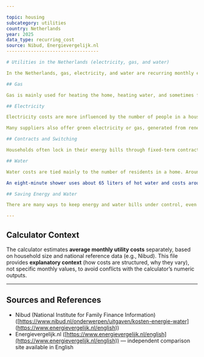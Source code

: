 ```yaml
---

topic: housing
subcategory: utilities
country: Netherlands
year: 2025
data_type: recurring_cost
source: Nibud, Energievergelijk.nl
----------------------------------

# Utilities in the Netherlands (electricity, gas, and water)

In the Netherlands, gas, electricity, and water are recurring monthly expenses that households need to budget for.

## Gas

Gas is mainly used for heating the home, heating water, and sometimes for cooking. How much you spend depends largely on the type of house you live in rather than the number of people in it. The monthly bill covers your gas consumption, transport costs, and meter usage. Energy companies charge advance payments based on last year’s usage and the current rates, which can vary widely depending on the provider and contract type.

## Electricity

Electricity costs are more influenced by the number of people in a household and the appliances they use. On top of the standard price per kilowatt-hour, every household pays energy tax, though part of this is refunded each year through the “annual energy tax reduction.” Efficiency and choice of appliances play a big role in overall costs.

Many suppliers also offer green electricity or gas, generated from renewable sources such as wind or solar, which reduces CO₂ emissions. Comparison sites help weigh costs and options, but it’s important to check if a site is truly independent before relying on it.

## Contracts and Switching

Households often lock in their energy bills through fixed-term contracts. Canceling early can lead to compensation fees, as suppliers may face losses when reselling energy. Since June 2023, new rules apply to contract termination, making it even more important to calculate whether switching providers is financially beneficial before taking action.

## Water

Water costs are tied mainly to the number of residents in a home. Around a third of all water use goes into showering and bathing, with the rest spread across laundry, toilets, and cooking.

An eight-minute shower uses about 65 liters of hot water and costs around €0.52 with a gas boiler or €0.57 with an electric boiler. A full bath, at 120 liters, is roughly double that. Laundry costs also vary depending on wash temperature: a 30-degree wash averages €1.00, while a 90-degree wash is around €1.53. Drying clothes with a tumble dryer is even more expensive than washing, at about €1.54 per cycle.

## Saving Energy and Water

There are many ways to keep energy and water bills under control, even without big investments. Smart meters, thermostats, and apps can help track consumption, while organizations such as Milieu Centraal provide comparison tools and practical saving tips. Simple changes—like shorter showers, lowering wash temperatures, or air-drying clothes—can make a noticeable difference on the bill.

---
```


## Calculator Context

The calculator estimates **average monthly utility costs** separately, based on household size and national reference data (e.g., Nibud). This file provides **explanatory context** (how costs are structured, why they vary), not specific monthly values, to avoid conflicts with the calculator’s numeric outputs.

---

## Sources and References

* Nibud (National Institute for Family Finance Information) ([https://www.nibud.nl/onderwerpen/uitgaven/kosten-energie-water] (https://www.energievergelijk.nl/english))
* Energievergelijk.nl ([https://www.energievergelijk.nl/english](https://www.energievergelijk.nl/english)) — independent comparison site available in English
